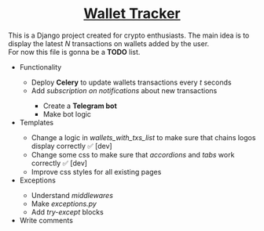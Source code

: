 <h1 align="center">
<strong>
<a href="https://github.com/Frostibums/wallet_tracker_django">Wallet Tracker</a>
</strong></h1>

<p>
This is a Django project created for crypto enthusiasts. The main idea is to display the latest <em>N</em> transactions on wallets added by the user.
<br>
For now this file is gonna be a <strong>TODO</strong> list.
</p>

<ul style="paddling-bottom: 4px;">
  <li>Functionality</li>
  <ul>
    <li>Deploy <strong>Celery</strong> to update wallets transactions every <em>t</em> seconds</li>
    <li>Add <em>subscription on notifications</em> about new transactions</li>
    <ul>
      <li>Create a <strong>Telegram bot</strong></li>
      <li>Make bot logic</li>
    </ul>
  </ul>
  
  <li>Templates</li>
  <ul>
    <li>Change a logic in <em>wallets_with_txs_list</em> to make sure that chains logos display correctly ✅ [dev]</li>
    <li>Change some css to make sure that <em>accordions</em> and <em>tabs</em> work correctly ✅ [dev]</li>
    <li>Improve css styles for all existing pages</li>
  </ul>
 
  <li>Exceptions</li>
  <ul>
    <li>Understand <em>middlewares</em></li>
    <li>Make <em>exceptions.py</em></li>
    <li>Add <em>try-except</em> blocks</li>
  </ul>
  
  <li>Write comments</li>
</ul>
  


